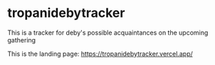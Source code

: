 # tropanidebytracker
This is a tracker for deby's possible acquaintances on the upcoming gathering

This is the landing page: https://tropanidebytracker.vercel.app/
